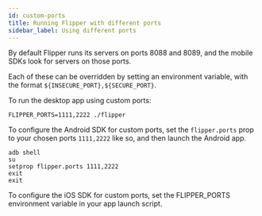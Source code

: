```yaml
---
id: custom-ports
title: Running Flipper with different ports
sidebar_label: Using different ports
---
```


By default Flipper runs its servers on ports 8088 and 8089, and the mobile SDKs look for servers on those ports.

Each of these can be overridden by setting an environment variable, with the format `${INSECURE_PORT},${SECURE_PORT}`.

To run the desktop app using custom ports:

```
FLIPPER_PORTS=1111,2222 ./flipper
```

To configure the Android SDK for custom ports, set the `flipper.ports` prop to your chosen ports `1111,2222` like so, and then launch the Android app.

```
adb shell
su
setprop flipper.ports 1111,2222
exit
exit
```

To configure the iOS SDK for custom ports, set the FLIPPER_PORTS environment variable in your app launch script.
